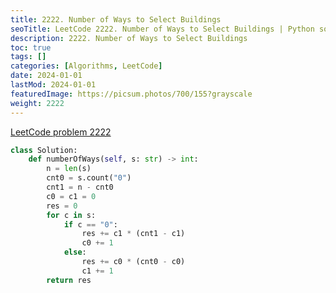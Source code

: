 ```yaml
---
title: 2222. Number of Ways to Select Buildings
seoTitle: LeetCode 2222. Number of Ways to Select Buildings | Python solution and explanation
description: 2222. Number of Ways to Select Buildings
toc: true
tags: []
categories: [Algorithms, LeetCode]
date: 2024-01-01
lastMod: 2024-01-01
featuredImage: https://picsum.photos/700/155?grayscale
weight: 2222
---
```


[LeetCode problem 2222](https://leetcode.com/problems/number-of-ways-to-select-buildings/)

```python
class Solution:
    def numberOfWays(self, s: str) -> int:
        n = len(s)
        cnt0 = s.count("0")
        cnt1 = n - cnt0
        c0 = c1 = 0
        res = 0
        for c in s:
            if c == "0":
                res += c1 * (cnt1 - c1)
                c0 += 1
            else:
                res += c0 * (cnt0 - c0)
                c1 += 1
        return res

```
